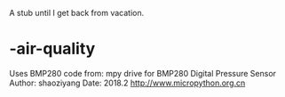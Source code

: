 A stub until I get back from vacation.
# -air-quality


Uses BMP280 code from:
    mpy drive for BMP280 Digital Pressure Sensor
    Author: shaoziyang
    Date:   2018.2
    http://www.micropython.org.cn

